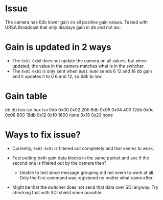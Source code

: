 # Issue
The camera has 6db lower gain on all positive gain values.
Tested with URSA Broadcast that only displays gain in db and not iso.

# Gain is updated in 2 ways
* The `0x01 0x0d` does not update the camera on all values, but when updated, the value in the camera matches what is in the switcher.
* The `0x01 0x01` is only sent when `0x01 0x0d` sends 6 12 and 18 db gain and it updates it to 0 6 and 12, so 6db to low.

# Gain table
db 		db hex 	iso hex	iso
 0db	0x00 	0x02	200
 6db 	0x06 	0x04	400
12db 	0x0c 	0x08	800
18db 	0x12 	0x10	1600
none	0x18 	0x20	none

# Ways to fix issue?
* Currently, `0x01 0x01` is filtered out completely and that seems to work.

* Test putting both gain data blocks in the same packet and see if the second one is filtered out by the camera then?
	* Unable to test since message grouping did not seem to work at all. Only the first command was registered no matter what came after.

* Might be that the switcher does not send that data over SDI anyway. Try checking that with SDI shield when possible.
